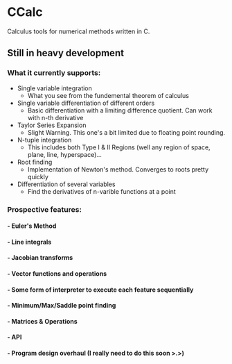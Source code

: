 # CCalc
Calculus tools for numerical methods written in C.
## Still in heavy development 
### What it currently supports:
  - Single variable integration
    - What you see from the fundemental theorem of calculus
  - Single variable differentiation of different orders
    - Basic differentiation with a limiting difference quotient. Can work with n-th derivative
  - Taylor Series Expansion
    - Slight Warning. This one's a bit limited due to floating point rounding.
  - N-tuple integration
    - This includes both Type I & II Regions (well any region of space, plane, line, hyperspace)...
  - Root finding
    - Implementation of Newton's method. Converges to roots pretty quickly
  - Differentiation of several variables
    - Find the derivatives of n-varible functions at a point

### Prospective features:
#### - Euler's Method
#### - Line integrals
#### - Jacobian transforms
#### - Vector functions and operations
#### - Some form of interpreter to execute each feature sequentially
#### - Minimum/Max/Saddle point finding
#### - Matrices & Operations
#### - API
#### - Program design overhaul (I really need to do this soon >.>)
